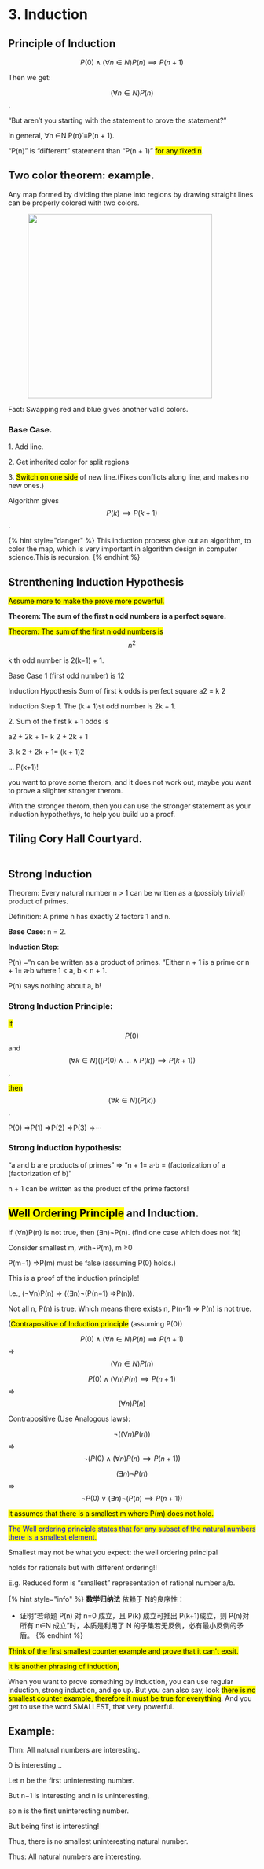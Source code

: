 # 3. Induction

## Principle of Induction

$$P(0) \land (\forall n \in N ) P(n) \implies P(n + 1)$$

Then we get:

$$( \forall n \in N) P(n)$$.

“But aren’t you starting with the statement to prove the statement?”

In general, ∀n ∈N P(n) ̸≡P(n + 1).

“P(n)” is “different” statement than “P(n + 1)” <mark style="color:$danger;">for any fixed n</mark>.

## Two color theorem: example.

Any map formed by dividing the plane into regions by drawing straight lines can be properly colored with two colors.

<figure><img src=".gitbook/assets/image.png" alt="" width="375"><figcaption></figcaption></figure>

Fact: Swapping red and blue gives another valid colors.

### Base Case.

1\. Add line.

2\. Get inherited color for split regions

3\. <mark style="color:$danger;">Switch on one side</mark> of new line.(Fixes conflicts along line, and makes no new ones.)

Algorithm gives $$P(k) \implies P(k + 1)$$.

{% hint style="danger" %}
This induction process give out an algorithm, to color the map, which is very important in algorithm design in computer science.This is recursion.
{% endhint %}

## Strenthening Induction Hypothesis

<mark style="color:$danger;">Assume more to make the prove more powerful.</mark>

**Theorem: The sum of the first n odd numbers is a perfect square.**

<mark style="color:$success;">Theorem: The sum of the first n odd numbers is</mark> $$n^2$$

k th odd number is 2(k−1) + 1.

Base Case 1 (first odd number) is 12

Induction Hypothesis Sum of first k odds is perfect square a2 = k 2

Induction Step 1. The (k + 1)st odd number is 2k + 1.

2\. Sum of the first k + 1 odds is

a2 + 2k + 1= k 2 + 2k + 1

3\. k 2 + 2k + 1= (k + 1)2

... P(k+1)!

you want to prove some therom, and it does not work out, maybe you want to prove a slighter stronger therom.

With the stronger therom, then you can use the stronger statement as your induction hypothethys, to help you build up a proof.

## Tiling Cory Hall Courtyard.

<figure><img src=".gitbook/assets/image (2).png" alt=""><figcaption></figcaption></figure>

## Strong Induction

Theorem: Every natural number n > 1 can be written as a (possibly trivial) product of primes.

Definition: A prime n has exactly 2 factors 1 and n.

**Base Case**: n = 2.

**Induction Step**:

P(n) =“n can be written as a product of primes. “Either n + 1 is a prime or n + 1= a·b where 1 < a, b < n + 1.

P(n) says nothing about a, b!

### Strong Induction Principle:

<mark style="color:$success;">If</mark> $$P(0)$$ and $$(\forall k \in N)((P(0)  \land . . . \land P(k ))  \implies P(k + 1))$$,

<mark style="color:$success;">then</mark> $$(\forall k \in N)(P(k ))$$.

&#x20;P(0) ⇒P(1) ⇒P(2) ⇒P(3) ⇒···

### Strong induction hypothesis:&#x20;

“a and b are products of primes” ⇒ “n + 1= a·b = (factorization of a (factorization of b)”

n + 1 can be written as the product of the prime factors!

## <mark style="color:$danger;">Well Ordering Principle</mark> and Induction.

If (∀n)P(n) is not true, then (∃n)¬P(n). (find one case which does not fit)

Consider smallest m, with¬P(m), m ≥0

P(m−1) ⇒P(m) must be false (assuming P(0) holds.)

This is a proof of the induction principle!

I.e., (¬∀n)P(n) ⇒ ((∃n)¬(P(n−1) ⇒P(n)).

Not all n, P(n) is true. Which means there exists n, P(n-1) ⇒ P(n) is not true.

(<mark style="color:$success;">Contrapositive of Induction principle</mark> (assuming P(0))

$$P(0) \land (\forall n \in N ) P(n) \implies P(n + 1)$$ ⇒ $$( \forall n \in N) P(n)$$

$$P(0) \land (\forall n ) P(n) \implies P(n + 1)$$ ⇒ $$( \forall n) P(n)$$

Contrapositive (Use Analogous laws):

&#x20;$$\lnot  (( \forall n) P(n))$$ ⇒ $$\lnot (P(0) \land (\forall n ) P(n) \implies P(n + 1))$$

&#x20;$$( \exists n) \lnot P(n)$$ ⇒ $$\lnot P(0) \lor (\exists n ) \lnot (P(n) \implies P(n + 1))$$

<mark style="color:$danger;">It assumes that there is a smallest m where P(m) does not hold.</mark>

<mark style="color:blue;">The Well ordering principle states that for any subset of the natural numbers there is a smallest element.</mark>

Smallest may not be what you expect: the well ordering principal

holds for rationals but with different ordering!!

E.g. Reduced form is “smallest” representation of rational number a/b.

{% hint style="info" %}
**数学归纳法** 依赖于 N的良序性：

* 证明“若命题 P(n) 对 n=0 成立，且 P(k) 成立可推出 P(k+1)成立，则 P(n)对所有 n∈N 成立”时，本质是利用了 N 的子集若无反例，必有最小反例的矛盾。
{% endhint %}

<mark style="color:$info;">Think of the first smallest counter example and prove that it can't exsit.</mark>

<mark style="color:$info;">It is another phrasing of induction,</mark>

When you want to prove something by induction, you can use regular induction, strong induction, and go up. But you can also say, look <mark style="color:$primary;">there is no smallest counter example, therefore it must be true for everything</mark>. And you get to use the word SMALLEST, that very powerful.

## Example:

Thm: All natural numbers are interesting.

0 is interesting...

Let n be the first uninteresting number.

But n−1 is interesting and n is uninteresting,

so n is the first uninteresting number.

But being first is interesting!

Thus, there is no smallest uninteresting natural number.

Thus: All natural numbers are interesting.









